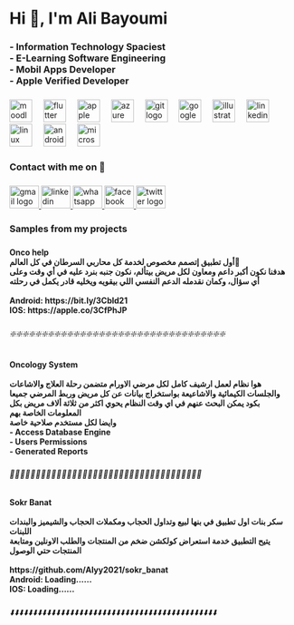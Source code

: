 <h1 align="left">Hi 👋, I'm Ali Bayoumi</h1>

###

<h3 align="left">- Information Technology Spaciest<br>- E-Learning Software Engineering<br>- Mobil Apps Developer<br>- Apple Verified Developer</h3>

###

<div align="left">
  <img src="https://cdn.jsdelivr.net/gh/devicons/devicon/icons/moodle/moodle-original.svg" height="40" alt="moodle logo"  />
  <img width="12" />
  <img src="https://cdn.jsdelivr.net/gh/devicons/devicon/icons/flutter/flutter-original.svg" height="40" alt="flutter logo"  />
  <img width="12" />
  <img src="https://cdn.jsdelivr.net/gh/devicons/devicon/icons/apple/apple-original.svg" height="40" alt="apple logo"  />
  <img width="12" />
  <img src="https://cdn.jsdelivr.net/gh/devicons/devicon/icons/azure/azure-original.svg" height="40" alt="azure logo"  />
  <img width="12" />
  <img src="https://cdn.jsdelivr.net/gh/devicons/devicon/icons/git/git-original.svg" height="40" alt="git logo"  />
  <img width="12" />
  <img src="https://cdn.jsdelivr.net/gh/devicons/devicon/icons/googlecloud/googlecloud-original.svg" height="40" alt="googlecloud logo"  />
  <img width="12" />
  <img src="https://cdn.jsdelivr.net/gh/devicons/devicon/icons/illustrator/illustrator-plain.svg" height="40" alt="illustrator logo"  />
  <img width="12" />
  <img src="https://cdn.jsdelivr.net/gh/devicons/devicon/icons/linkedin/linkedin-original.svg" height="40" alt="linkedin logo"  />
  <img width="12" />
  <img src="https://cdn.jsdelivr.net/gh/devicons/devicon/icons/linux/linux-original.svg" height="40" alt="linux logo"  />
  <img width="12" />
  <img src="https://cdn.jsdelivr.net/gh/devicons/devicon/icons/android/android-original.svg" height="40" alt="android logo"  />
  <img width="12" />
  <img src="https://cdn.jsdelivr.net/gh/devicons/devicon/icons/microsoftsqlserver/microsoftsqlserver-plain.svg" height="40" alt="microsoftsqlserver logo"  />
</div>

###

<h3 align="left">Contact with me on 📝</h3>

###

<div align="left">
  <a href="semor2013@gmail.com" target="_blank">
    <img src="https://raw.githubusercontent.com/maurodesouza/profile-readme-generator/master/src/assets/icons/social/gmail/default.svg" width="52" height="40" alt="gmail logo"  />
  </a>
  <a href="https://www.linkedin.com/in/ali-bayoumi-150254153/" target="_blank">
    <img src="https://raw.githubusercontent.com/maurodesouza/profile-readme-generator/master/src/assets/icons/social/linkedin/default.svg" width="52" height="40" alt="linkedin logo"  />
  </a>
  <a href="https://wa.me/00201140654053" target="_blank">
    <img src="https://raw.githubusercontent.com/maurodesouza/profile-readme-generator/master/src/assets/icons/social/whatsapp/default.svg" width="52" height="40" alt="whatsapp logo"  />
  </a>
  <a href="https://www.facebook.com/aly2013/" target="_blank">
    <img src="https://raw.githubusercontent.com/maurodesouza/profile-readme-generator/master/src/assets/icons/social/facebook/default.svg" width="52" height="40" alt="facebook logo"  />
  </a>
  <a href="https://x.com/semor3" target="_blank">
    <img src="https://raw.githubusercontent.com/maurodesouza/profile-readme-generator/master/src/assets/icons/social/twitter/default.svg" width="52" height="40" alt="twitter logo"  />
  </a>
</div>

###

<h3 align="left">Samples from my projects</h3>

###

<h4 align="left">Onco help<br> أول تطبيق إتصمم مخصوص لخدمة كل محاربي السرطان في كل العالم🤍<br>هدفنا نكون أكبر داعم ومعاون لكل مريض بيتألم، نكون جنبه بنرد عليه في أي وقت وعلى أي سؤال، وكمان نقدمله الدعم النفسي اللي بيقويه ويخليه قادر يكمل في رحلته <br><br>Android: https://bit.ly/3Cbld21<br>IOS: https://apple.co/3CfPhJP</h4>

###

<h6 align="left">❇️❇️❇️❇️❇️❇️❇️❇️❇️❇️❇️❇️❇️❇️❇️❇️❇️❇️❇️❇️❇️❇️❇️❇️❇️❇️❇️❇️❇️❇️❇️❇️❇️❇️</h6>

###

<h4 align="left">Oncology System<br><br>هوا نظام لعمل ارشيف كامل لكل مرضي الاورام متضمن رحلة العلاج والاشاعات والجلسات الكيمائية والاشاعيعة بواستخراج بيانات عن كل مريض وربط المرضي جميعا بكود يمكن البحث عنهم في اي وقت النظام يحوي اكثر من ثلاثة ألاف مريض بكل المعلومات الخاصة بهم <br>وايضا لكل مستخدم صلاحية خاصة <br>- Access Database Engine<br>- Users Permissions<br>- Generated Reports</h4>

###

<h6 align="left">🔽🔽🔽🔽🔽🔽🔽🔽🔽🔽🔽🔽🔽🔽🔽🔽🔽🔽🔽🔽🔽🔽🔽🔽🔽🔽🔽🔽🔽🔽🔽🔽🔽🔽🔽🔽🔽</h6>

###

<h4 align="left">Sokr Banat<br><br> سكر بنات اول تطبيق في بنها لبيع وتداول الحجاب ومكملات الحجاب والشيميز والبندات اللبنات <br>يتيح التطبيق خدمة استعراض كولكشن ضخم من المنتجات والطلب الاونلين ومتابعة المنتجات حتي الوصول <br><br>https://github.com/Alyy2021/sokr_banat <br>Android: Loading......<br>IOS: Loading......</h4>

###

<h6 align="left">⬇️⬇️⬇️⬇️⬇️⬇️⬇️⬇️⬇️⬇️⬇️⬇️⬇️⬇️⬇️⬇️⬇️⬇️⬇️⬇️⬇️⬇️⬇️⬇️⬇️⬇️⬇️⬇️⬇️⬇️⬇️⬇️⬇️⬇️⬇️⬇️⬇️⬇️⬇️⬇️⬇️⬇️⬇️⬇️⬇️</h6>

###
